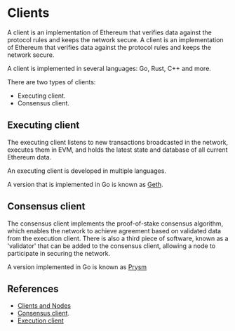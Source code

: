 # Clients

A client is an implementation of Ethereum that verifies data against the protocol rules and keeps the network secure. A client is an implementation of Ethereum that verifies data against the protocol rules and keeps the network secure. 

A client is implemented in several languages: Go, Rust, C++ and more.

There are two types of clients:

* Executing client.
* Consensus client.

## Executing client

The executing client listens to new transactions broadcasted in the network, executes them in EVM, and holds the latest state and database of all current Ethereum data.

An executing client is developed in multiple languages. 

A version that is implemented in Go is known as [Geth](./geth.md).

## Consensus client

The consensus client implements the proof-of-stake consensus algorithm, which enables the network to achieve agreement based on validated data from the execution client. There is also a third piece of software, known as a 'validator' that can be added to the consensus client, allowing a node to participate in securing the network.

A version implemented in Go is known as [Prysm](https://docs.prylabs.network/docs/getting-started)

## References

* [Clients and Nodes](https://ethereum.org/en/developers/docs/nodes-and-clients/)
* [Consensus client](https://geth.ethereum.org/docs/getting-started/consensus-clients).
* [Execution client](https://ethereum.org/en/developers/docs/nodes-and-clients/#execution-clients)

